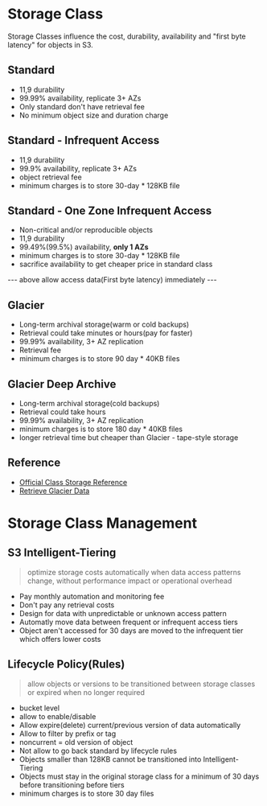 # Storage Class
Storage Classes influence the cost, durability, availability and "first byte latency" for objects in S3.

## Standard
* 11,9 durability
* 99.99% availability, replicate 3+ AZs
* Only standard don't have retrieval fee
* No minimum object size and duration charge

## Standard - Infrequent Access
* 11,9 durability
* 99.9% availability, replicate 3+ AZs
* object retrieval fee
* minimum charges is to store 30-day * 128KB file 

## Standard - One Zone Infrequent Access
* Non-critical and/or reproducible objects
* 11,9 durability
* 99.49%(99.5%) availability, **only 1 AZs**
* minimum charges is to store 30-day * 128KB file 
* sacrifice availability to get cheaper price in standard class

--- above allow access data(First byte latency) immediately ---

## Glacier
* Long-term archival storage(warm or cold backups)
* Retrieval could take minutes or hours(pay for faster)
* 99.99% availability, 3+ AZ replication
* Retrieval fee
* minimum charges is to store 90 day * 40KB files

## Glacier Deep Archive
* Long-term archival storage(cold backups)
* Retrieval could take hours
* 99.99% availability, 3+ AZ replication
* minimum charges is to store 180 day * 40KB files
* longer retrieval time but cheaper than Glacier - tape-style storage

## Reference
* [Official Class Storage Reference](https://aws.amazon.com/s3/storage-classes/)
* [Retrieve Glacier Data](https://docs.aws.amazon.com/AmazonS3/latest/user-guide/restore-archived-objects.html)

# Storage Class Management
## S3 Intelligent-Tiering
> optimize storage costs automatically when data access patterns change, without performance impact or operational overhead

* Pay monthly automation and monitoring fee
* Don't pay any retrieval costs
* Design for data with unpredictable or unknown access pattern
* Automatly move data between frequent or infrequent access tiers
* Object aren't accessed for 30 days are moved to the infrequent tier which offers lower costs


## Lifecycle Policy(Rules)
> allow objects or versions to be transitioned between storage classes or expired when no longer required

* bucket level
* allow to enable/disable
* Allow expire(delete) current/previous version of data automatically
* Allow to filter by prefix or tag
* noncurrent = old version of object
* Not allow to go back standard by lifecycle rules
* Objects smaller than 128KB cannot be transitioned into Intelligent-Tiering
* Objects must stay in the original storage class for a minimum of 30 days before transitioning before tiers
* minimum charges is to store 30 day files
